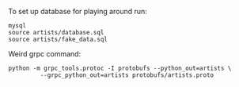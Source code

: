 To set up database for playing around run:

```
mysql
source artists/database.sql
source artists/fake_data.sql
```

Weird grpc command:
```angular2
python -m grpc_tools.protoc -I protobufs --python_out=artists \
         --grpc_python_out=artists protobufs/artists.proto
```